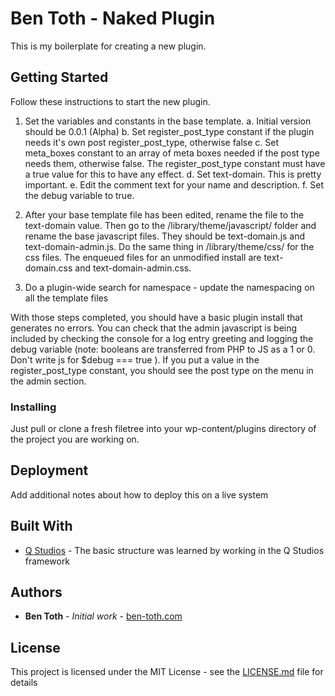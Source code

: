 # Ben Toth - Naked Plugin  

This is my boilerplate for creating a new plugin.

## Getting Started

Follow these instructions to start the new plugin.
1. Set the variables and constants in the base template.
    a. Initial version should be 0.0.1 (Alpha)
    b. Set register_post_type constant if the plugin needs it's own post register_post_type, otherwise false
    c. Set meta_boxes constant to an array of meta boxes needed if the post type needs them, otherwise false. The register_post_type constant must have a true value for this to have any effect.
    d. Set text-domain. This is pretty important.
    e. Edit the comment text for your name and description.
    f. Set the debug variable to true.

2. After your base template file has been edited, rename the file to the text-domain value. Then go to the /library/theme/javascript/ folder and rename the base javascript files. They should be text-domain.js and text-domain-admin.js. Do the same thing in /library/theme/css/ for the css files. The enqueued files for an unmodified install are text-domain.css and text-domain-admin.css.

3. Do a plugin-wide search for namespace - update the namespacing on all the template files

With those steps completed, you should have a basic plugin install that generates no errors. You can check that the admin javascript is being included by checking the console for a log entry greeting and logging the debug variable (note: booleans are transferred from PHP to JS as a 1 or 0. Don't write js for $debug === true ). If you put a value in the register_post_type constant, you should see the post type on the menu in the admin section.


### Installing

Just pull or clone a fresh filetree into your wp-content/plugins directory of the project you are working on.



## Deployment

Add additional notes about how to deploy this on a live system

## Built With

* [Q Studios](#) - The basic structure was learned by working in the Q Studios framework


## Authors

* **Ben Toth** - *Initial work* - [ben-toth.com](http://www.ben-toth.com)

## License

This project is licensed under the MIT License - see the [LICENSE.md](LICENSE.md) file for details


